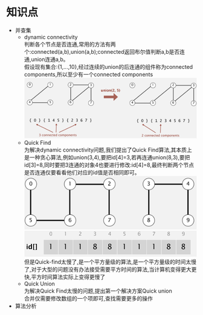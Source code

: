 
# 知识点  
- 并查集  
   - dynamic connectivity  
   判断各个节点是否连通,常用的方法有两个:connected(a,b),union(a,b);connected返回布尔值判断a,b是否连通,union连通a,b。  
   假设现有集合:{1,...,10},经过连续的union的后连通的组件称为connected components,所以至少有一个connected components
   ![connectedComponents](images/connectedComponents.png)  
   - Quick Find  
   为解决dynamic connectivity问题,我们提出了Quick Find算法,其本质上是一种贪心算法,例如union(3,4),要把id[4]=3,若再连通union(8,3),要把id[3]=8,同时要把3连通的对象4也要进行修改:id[4]=8,最终判断两个节点是否连通仅要看看他们对应的id值是否相同即可。  
   ![](images/union-find01.png)  
   ![](images/union-find02.png)  
   但是Quick-find太慢了,是一个平方量级的算法,是一个平方量级的时间太慢了,对于大型的问题没有办法接受需要平方时间的算法,当计算机变得更大更快,平方时间算法实际上变得更慢了
   - Quick Union  
   为解决Quick Find太慢的问题,提出第一个解决方案Quick union  
   合并仅需要修改数组的一个项即可,查找需要更多的操作
- 算法分析
